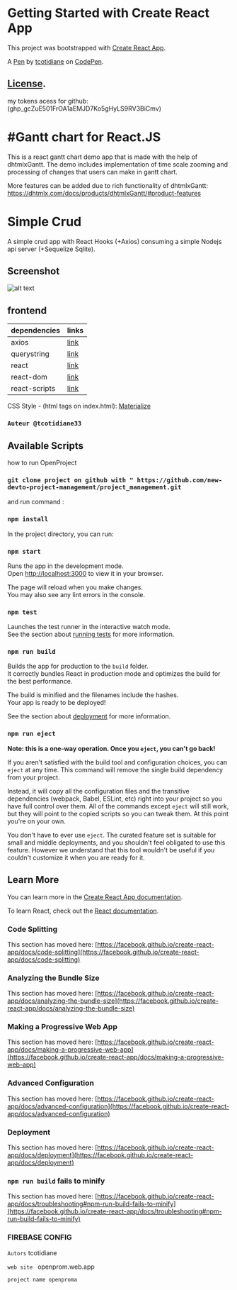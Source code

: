 # Getting Started with Create React App

This project was bootstrapped with [Create React App](https://github.com/facebook/create-react-app).

A [Pen](https://codepen.io/tcotidiane33/pen/abVJdPb) by [tcotidiane](https://codepen.io/tcotidiane33) on [CodePen](https://codepen.io).

[License](https://codepen.io/license/pen/abVJdPb).
-------------------------------
my tokens acess for github: (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)

#Gantt chart for React.JS
===================

This is a react gantt chart demo app that is made with the help of dhtmlxGantt. The demo includes implementation of time scale zooming and processing of changes that users can make in gantt chart. 

More features can be added due to rich functionality of dhtmlxGantt: https://dhtmlx.com/docs/products/dhtmlxGantt/#product-features


# Simple Crud
A simple crud app with React Hooks (+Axios) consuming a simple Nodejs api server (+Sequelize Sqlite).

## Screenshot
![alt text](https://github.com/arturguitelar/simple-crud-react-nodejs/blob/master/simple-crud-app-screenshot-frontend.png)

## frontend

| dependencies | links |
| ------ | ----- |
| axios | [link](https://github.com/axios/axios#readme) |
| querystring | [link](https://github.com/sindresorhus/query-string#readme) |
| react | [link](https://reactjs.org/) |
| react-dom | [link](https://reactjs.org/docs/react-dom.html) |
| react-scripts | [link](https://github.com/facebook/create-react-app#readme) |

CSS Style - (html tags on index.html): [Materialize](https://materializecss.com/)

### `Auteur @tcotidiane33`

## Available Scripts

how to run OpenProject 
### ` git clone project on github with " https://github.com/new-devto-project-management/project_management.git `

and run command :

### `npm install `

In the project directory, you can run:

### `npm start`

Runs the app in the development mode.\
Open [http://localhost:3000](http://localhost:3000) to view it in your browser.

The page will reload when you make changes.\
You may also see any lint errors in the console.

### `npm test`

Launches the test runner in the interactive watch mode.\
See the section about [running tests](https://facebook.github.io/create-react-app/docs/running-tests) for more information.

### `npm run build`

Builds the app for production to the `build` folder.\
It correctly bundles React in production mode and optimizes the build for the best performance.

The build is minified and the filenames include the hashes.\
Your app is ready to be deployed!

See the section about [deployment](https://facebook.github.io/create-react-app/docs/deployment) for more information.

### `npm run eject`

**Note: this is a one-way operation. Once you `eject`, you can't go back!**

If you aren't satisfied with the build tool and configuration choices, you can `eject` at any time. This command will remove the single build dependency from your project.

Instead, it will copy all the configuration files and the transitive dependencies (webpack, Babel, ESLint, etc) right into your project so you have full control over them. All of the commands except `eject` will still work, but they will point to the copied scripts so you can tweak them. At this point you're on your own.

You don't have to ever use `eject`. The curated feature set is suitable for small and middle deployments, and you shouldn't feel obligated to use this feature. However we understand that this tool wouldn't be useful if you couldn't customize it when you are ready for it.

## Learn More

You can learn more in the [Create React App documentation](https://facebook.github.io/create-react-app/docs/getting-started).

To learn React, check out the [React documentation](https://reactjs.org/).

### Code Splitting

This section has moved here: [https://facebook.github.io/create-react-app/docs/code-splitting](https://facebook.github.io/create-react-app/docs/code-splitting)

### Analyzing the Bundle Size

This section has moved here: [https://facebook.github.io/create-react-app/docs/analyzing-the-bundle-size](https://facebook.github.io/create-react-app/docs/analyzing-the-bundle-size)

### Making a Progressive Web App

This section has moved here: [https://facebook.github.io/create-react-app/docs/making-a-progressive-web-app](https://facebook.github.io/create-react-app/docs/making-a-progressive-web-app)

### Advanced Configuration

This section has moved here: [https://facebook.github.io/create-react-app/docs/advanced-configuration](https://facebook.github.io/create-react-app/docs/advanced-configuration)

### Deployment

This section has moved here: [https://facebook.github.io/create-react-app/docs/deployment](https://facebook.github.io/create-react-app/docs/deployment)

### `npm run build` fails to minify

This section has moved here: [https://facebook.github.io/create-react-app/docs/troubleshooting#npm-run-build-fails-to-minify](https://facebook.github.io/create-react-app/docs/troubleshooting#npm-run-build-fails-to-minify)



### FIREBASE CONFIG 
`Autors`
tcotidiane

`web site `
openprom.web.app

`project name openproma`